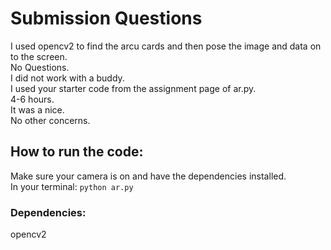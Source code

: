 # Submission Questions
I used opencv2 to find the arcu cards and then pose the image and data on to the screen.<br>
No Questions.<br>
I did not work with a buddy.<br>
I used your starter code from the assignment page of ar.py.<br>
4-6 hours.<br>
It was a nice.<br>
No other concerns.

## How to run the code:
Make sure your camera is on and have the dependencies installed.<br>In your terminal: `python ar.py`

### Dependencies:
opencv2 
